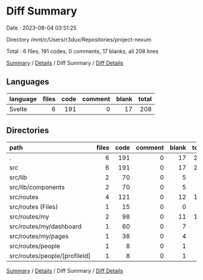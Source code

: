 # Diff Summary

Date : 2023-08-04 03:51:25

Directory /mnt/c/Users/r3dux/Repositories/project-nexum

Total : 6 files,  191 codes, 0 comments, 17 blanks, all 208 lines

[Summary](results.md) / [Details](details.md) / Diff Summary / [Diff Details](diff-details.md)

## Languages
| language | files | code | comment | blank | total |
| :--- | ---: | ---: | ---: | ---: | ---: |
| Svelte | 6 | 191 | 0 | 17 | 208 |

## Directories
| path | files | code | comment | blank | total |
| :--- | ---: | ---: | ---: | ---: | ---: |
| . | 6 | 191 | 0 | 17 | 208 |
| src | 6 | 191 | 0 | 17 | 208 |
| src/lib | 2 | 70 | 0 | 5 | 75 |
| src/lib/components | 2 | 70 | 0 | 5 | 75 |
| src/routes | 4 | 121 | 0 | 12 | 133 |
| src/routes (Files) | 1 | 15 | 0 | 0 | 15 |
| src/routes/my | 2 | 98 | 0 | 11 | 109 |
| src/routes/my/dashboard | 1 | 60 | 0 | 7 | 67 |
| src/routes/my/pages | 1 | 38 | 0 | 4 | 42 |
| src/routes/people | 1 | 8 | 0 | 1 | 9 |
| src/routes/people/[profileId] | 1 | 8 | 0 | 1 | 9 |

[Summary](results.md) / [Details](details.md) / Diff Summary / [Diff Details](diff-details.md)